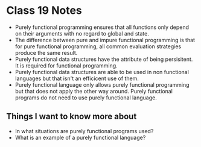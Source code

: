 # Class 19 Notes

- Purely functional programming ensures that all functions only depend on their arguments with no regard to global and state.
- The difference between pure and impure functional programming is that for pure functional programming, all common evaluation strategies produce the same result.
- Purely functional data structures have the attribute of being persisitent. It is required for functional programming.
- Purely functional data structures are able to be used in non functional languages but that isn't an efficicent use of them.
- Purely functional language only allows purely functional programming but that does not apply the other way around. Purely functional programs do not need to use purely functional language.

## Things I want to know more about

- In what situations are purely functional programs used? 
- What is an example of a purely functional language?